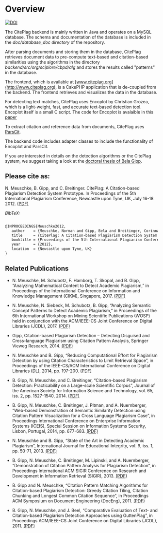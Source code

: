 # Overview #
[![DOI](https://zenodo.org/badge/122351707.svg)](https://zenodo.org/badge/latestdoi/122351707)

The CitePlag backend is mainly written in Java and operates on a MySQL database. The schema and documentation of the database is included in the *doc/database_doc directory* of the repository.

After parsing documents and storing them in the database, CitePlag retrieves document data to pre-compute text-based and citation-based similarities using the algorithms in the directory *backend/src/org/sciplore/cbpd/alg* and stores the results called "patterns" in the database. 

The frontend, which is available at [www.citeplag.org](http://www.citeplag.org), is a CakePHP application that is de-coupled from the backend. The frontend retrieves and visualizes the data in the database.

For detecting text matches, CitePlag uses Encoplot by Christian Grozea, which is a light-weight, fast, and accurate text-based detection tool. Encoplot itself is a small C script. The code for Encoplot is avalaible in this [paper](http://ceur-ws.org/Vol-502/paper2.pdf)

To extract citation and reference data from documents, CitePlag uses [ParsCit](http://aye.comp.nus.edu.sg/parsCit/).

The backend code includes adapter classes to include the functionality of Encoplot and ParsCit.

If you are interested in details on the detection algorithms or the CitePlag system, we suggest taking a look at the [doctoral thesis of Bela Gipp](http://sciplore.org/pub/thesisbelagipp).

## Please cite as: ##

N. Meuschke, B. Gipp, and C. Breitinger. CitePlag: A Citation-based Plagiarism Detection System Prototype. In Proceedings of the 5th International Plagiarism Conference, Newcastle upon Tyne, UK, July 16-18 2012. [(PDF)](http://www.sciplore.org/wp-content/papercite-data/pdf/meuschke12.pdf)

*BibTeX:*

```tex

@INPROCEEDINGS{Meuschke2012,
   author    = {Meuschke, Norman and Gipp, Bela and Breitinger, Corinna},
   title     = {CitePlag: A Citation-based Plagiarism Detection System Prototype},
   booktitle = {Proceedings of the 5th International Plagiarism Conference},
   year      = {2012},
   location  = {Newcastle upon Tyne, UK}
}
```
## Related Publications ##
- N. Meuschke, M. Schubotz, F. Hamborg, T. Skopal, and B. Gipp, “Analyzing Mathematical Content to Detect Academic Plagiarism,” in Proceedings of the International Conference on Information and Knowledge Management (CIKM), Singapore, 2017. [(PDF)](https://www.gipp.com/wp-content/papercite-data/pdf/meuschke2017b.pdf)

- N. Meuschke, N. Siebeck, M. Schubotz, B. Gipp, “Analyzing Semantic Concept Patterns to Detect Academic Plagiarism,” in Proceedings of the 6th International Workshop on Mining Scientific Publications (WOSP) held in conjunction with the ACM/IEEE-CS Joint Conference on Digital Libraries (JCDL), 2017. [(PDF)](https://www.gipp.com/wp-content/papercite-data/pdf/meuschke2017a.pdf) 

- Gipp, Citation-based Plagiarism Detection – Detecting Disguised and Cross-language Plagiarism using Citation Pattern Analysis, Springer Vieweg Research, 2014. [(PDF)](https://www.gipp.com/wp-content/papercite-data/pdf/thesisbelagipp.pdf) 

- N. Meuschke and B. Gipp, “Reducing Computational Effort for Plagiarism Detection by using Citation Characteristics to Limit Retrieval Space”, in Proceedings of the IEEE-CS/ACM International Conference on Digital Libraries (DL), 2014, pp. 197-200. [(PDF)](https://www.gipp.com/wp-content/papercite-data/pdf/meuschke14.pdf)

- B. Gipp, N. Meuschke, and C. Breitinger, “Citation-based Plagiarism Detection: Practicability on a Large-scale Scientific Corpus”, Journal of the American Society for Information Science and Technology, vol. 65, iss. 2, pp. 1527-1540, 2014. [(PDF)](https://www.gipp.com/wp-content/papercite-data/pdf/gipp13b.pdf)

- B. Gipp, N. Meuschke, C. Breitinger, J. Pitman, and A. Nuernberger, “Web-based Demonstration of Semantic Similarity Detection using Citation Pattern Visualization for a Cross Language Plagiarism Case”, in Proceedings International Conference on Enterprise Information Systems (ICEIS), Special Session on Information Systems Security, Lisbon, Portugal, 2014, pp. 677-683. [(PDF)](https://www.gipp.com/wp-content/papercite-data/pdf/gipp14a.pdf)

- N. Meuschke and B. Gipp, “State of the Art in Detecting Academic Plagiarism”, International Journal for Educational Integrity, vol. 9, iss. 1, pp. 50-71, 2013. [(PDF)](https://www.gipp.com/wp-content/papercite-data/pdf/meuschke13.pdf)

- B. Gipp, N. Meuschke, C. Breitinger, M. Lipinski, and A. Nuernberger, “Demonstration of Citation Pattern Analysis for Plagiarism Detection”, in Proceedings International ACM SIGIR Conference on Research and Development in Information Retrieval (SIGIR), 2013. [(PDF)](https://www.gipp.com/wp-content/papercite-data/pdf/gipp13.pdf)

- B. Gipp and N. Meuschke, “Citation Pattern Matching Algorithms for Citation-based Plagiarism Detection: Greedy Citation Tiling, Citation Chunking and Longest Common Citation Sequence”, in Proceedings ACM Symposium on Document Engineering (DocEng), 2011. [(PDF)](https://www.gipp.com/wp-content/papercite-data/pdf/gipp11c.pdf)

- B. Gipp, N. Meuschke, and J. Beel, “Comparative Evaluation of Text- and Citation-based Plagiarism Detection Approaches using GuttenPlag”, in Proceedings ACM/IEEE-CS Joint Conference on Digital Libraries (JCDL), 2011. [(PDF)](https://www.gipp.com/wp-content/papercite-data/pdf/gipp11.pdf)
